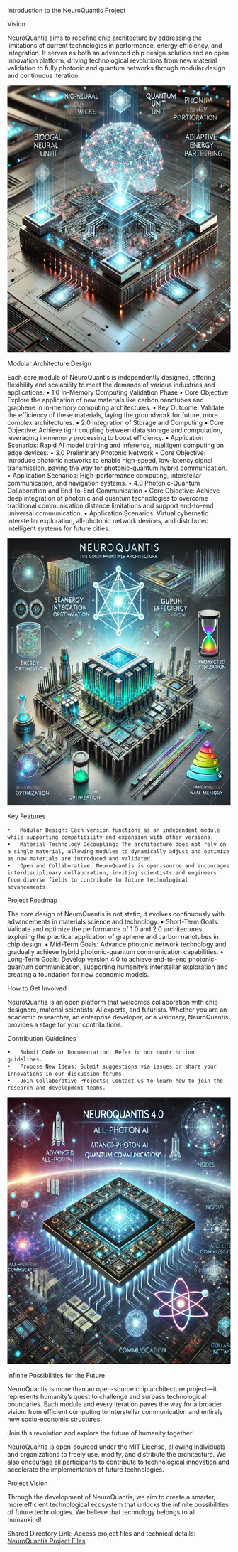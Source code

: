 Introduction to the NeuroQuantis Project


Vision

NeuroQuantis aims to redefine chip architecture by addressing the limitations of current technologies in performance, energy efficiency, and integration. It serves as both an advanced chip design solution and an open innovation platform, driving technological revolutions from new material validation to fully photonic and quantum networks through modular design and continuous iteration.

<img src="https://github.com/raw025/NeuroQuantis/blob/main/img/0250111203050.png" width="600" height="600">

Modular Architecture Design

Each core module of NeuroQuantis is independently designed, offering flexibility and scalability to meet the demands of various industries and applications.
	•	1.0 In-Memory Computing Validation Phase
	•	Core Objective: Explore the application of new materials like carbon nanotubes and graphene in in-memory computing architectures.
	•	Key Outcome: Validate the efficiency of these materials, laying the groundwork for future, more complex architectures.
	•	2.0 Integration of Storage and Computing
	•	Core Objective: Achieve tight coupling between data storage and computation, leveraging in-memory processing to boost efficiency.
	•	Application Scenarios: Rapid AI model training and inference, intelligent computing on edge devices.
	•	3.0 Preliminary Photonic Network
	•	Core Objective: Introduce photonic networks to enable high-speed, low-latency signal transmission, paving the way for photonic-quantum hybrid communication.
	•	Application Scenarios: High-performance computing, interstellar communication, and navigation systems.
	•	4.0 Photonic-Quantum Collaboration and End-to-End Communication
	•	Core Objective: Achieve deep integration of photonic and quantum technologies to overcome traditional communication distance limitations and support end-to-end universal communication.
	•	Application Scenarios: Virtual cybernetic interstellar exploration, all-photonic network devices, and distributed intelligent systems for future cities.

<img src="https://github.com/raw025/NeuroQuantis/blob/main/img/_20250111200432.png" width="600" height="600">

Key Features

	•	Modular Design: Each version functions as an independent module while supporting compatibility and expansion with other versions.
	•	Material-Technology Decoupling: The architecture does not rely on a single material, allowing modules to dynamically adjust and optimize as new materials are introduced and validated.
	•	Open and Collaborative: NeuroQuantis is open-source and encourages interdisciplinary collaboration, inviting scientists and engineers from diverse fields to contribute to future technological advancements.

Project Roadmap

The core design of NeuroQuantis is not static; it evolves continuously with advancements in materials science and technology.
	•	Short-Term Goals: Validate and optimize the performance of 1.0 and 2.0 architectures, exploring the practical application of graphene and carbon nanotubes in chip design.
	•	Mid-Term Goals: Advance photonic network technology and gradually achieve hybrid photonic-quantum communication capabilities.
	•	Long-Term Goals: Develop version 4.0 to achieve end-to-end photonic-quantum communication, supporting humanity’s interstellar exploration and creating a foundation for new economic models.

How to Get Involved

NeuroQuantis is an open platform that welcomes collaboration with chip designers, material scientists, AI experts, and futurists. Whether you are an academic researcher, an enterprise developer, or a visionary, NeuroQuantis provides a stage for your contributions.

Contribution Guidelines

	•	Submit Code or Documentation: Refer to our contribution guidelines.
	•	Propose New Ideas: Submit suggestions via issues or share your innovations in our discussion forums.
	•	Join Collaborative Projects: Contact us to learn how to join the research and development teams.


<img src="https://github.com/raw025/NeuroQuantis/blob/main/img/_20250116182112.png" width="600" height="600">

Infinite Possibilities for the Future

NeuroQuantis is more than an open-source chip architecture project—it represents humanity’s quest to challenge and surpass technological boundaries. Each module and every iteration paves the way for a broader vision: from efficient computing to interstellar communication and entirely new socio-economic structures.

Join this revolution and explore the future of humanity together!


NeuroQuantis is open-sourced under the MIT License, allowing individuals and organizations to freely use, modify, and distribute the architecture.
We also encourage all participants to contribute to technological innovation and accelerate the implementation of future technologies.

Project Vision

Through the development of NeuroQuantis, we aim to create a smarter, more efficient technological ecosystem that unlocks the infinite possibilities of future technologies. We believe that technology belongs to all humankind!

Shared Directory Link:
Access project files and technical details: <a href="https://drive.google.com/drive/folders/18Ui_xAWhDi8qwQ1prE7Bfr6ZhrNLrFrA?usp=drive_link" >NeuroQuantis Project Files</a>

